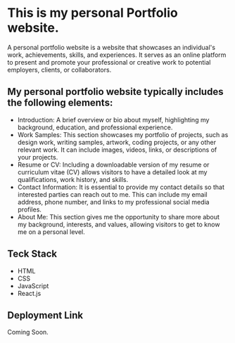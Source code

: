 # This is my personal Portfolio website.

A personal portfolio website is a website that showcases an individual's work, achievements, skills, and experiences. It serves as an online platform to present and promote your professional or creative work to potential employers, clients, or collaborators.

## My personal portfolio website typically includes the following elements:

<ul>
  <li>Introduction: A brief overview or bio about myself, highlighting my background, education, and professional experience.</li>
  <li>Work Samples: This section showcases my portfolio of projects, such as design work, writing samples, artwork, coding projects, or any other relevant work. It can include images, videos, links, or descriptions of your projects.</li>
  <li>Resume or CV: Including a downloadable version of my resume or curriculum vitae (CV) allows visitors to have a detailed look at my qualifications, work history, and skills.</li>
  <li>Contact Information: It is essential to provide my contact details so that interested parties can reach out to me. This can include my email address, phone number, and links to my professional social media profiles.</li>
  <li>About Me: This section gives me the opportunity to share more about my background, interests, and values, allowing visitors to get to know me on a personal level.</li>
</ul>

## Teck Stack

<ul>
  <li>HTML</li>
  <li>CSS</li>
  <li>JavaScript</li>
  <li>React.js</li>
</ul>

## Deployment Link

Coming Soon.
